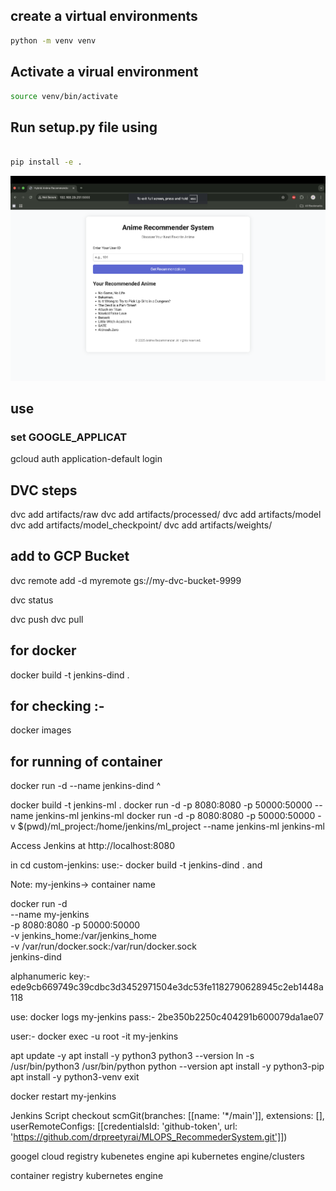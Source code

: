
## create a virtual environments 

```bash
python -m venv venv

``` 

## Activate a virual environment

```bash
source venv/bin/activate


``` 


## Run setup.py file using
```bash

pip install -e .

``` 
![alt text](recommendation.png)


## use 

###  set GOOGLE_APPLICAT


gcloud auth application-default login


## DVC steps 
dvc add artifacts/raw
dvc add artifacts/processed/
dvc add artifacts/model
dvc add artifacts/model_checkpoint/
dvc add artifacts/weights/

## add to GCP Bucket 
dvc remote add -d myremote gs://my-dvc-bucket-9999

dvc status 

dvc push
dvc pull
 

## for docker 
docker build -t jenkins-dind . 

## for checking :- 
 docker images

## for running of container
docker run -d --name jenkins-dind ^



docker build -t jenkins-ml .
docker run -d -p 8080:8080 -p 50000:50000 --name jenkins-ml jenkins-ml
docker run -d -p 8080:8080 -p 50000:50000 -v $(pwd)/ml_project:/home/jenkins/ml_project --name jenkins-ml jenkins-ml

Access Jenkins at http://localhost:8080


in cd custom-jenkins:
use:- docker build -t jenkins-dind . 
and 

Note: my-jenkins-> container name 

docker run -d \
  --name my-jenkins \
  -p 8080:8080 -p 50000:50000 \
  -v jenkins_home:/var/jenkins_home \
  -v /var/run/docker.sock:/var/run/docker.sock \
  jenkins-dind     


alphanumeric key:- 
ede9cb669749c39cdbc3d3452971504e3dc53fe1182790628945c2eb1448a118

use: docker logs my-jenkins 
pass:- 2be350b2250c404291b600079da1ae07

user:- 
docker exec -u root -it my-jenkins 

apt update -y
apt install -y python3
python3 --version
ln -s /usr/bin/python3 /usr/bin/python
python --version
apt install -y python3-pip
apt install -y python3-venv
exit

docker restart my-jenkins 




Jenkins Script 
checkout scmGit(branches: [[name: '*/main']], extensions: [], userRemoteConfigs: [[credentialsId: 'github-token', url: 'https://github.com/drpreetyrai/MLOPS_RecommederSystem.git']])


googel cloud registry
kubenetes engine api 
kubernetes engine/clusters

container registry 
kubernetes engine 

